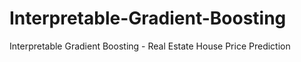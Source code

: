# Interpretable-Gradient-Boosting
Interpretable Gradient Boosting - Real Estate House Price Prediction
